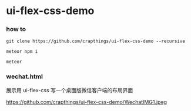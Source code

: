 # ui-flex-css-demo

### how to

```
git clone https://github.com/crapthings/ui-flex-css-demo --recursive

meteor npm i

meteor
```

### wechat.html

展示用 ui-flex-css 写一个桌面版微信客户端的布局界面

https://github.com/crapthings/ui-flex-css-demo/WechatIMG1.jpeg
